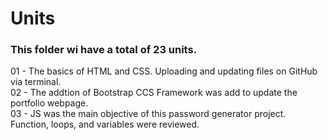 # Units
### This folder wi have a total of 23 units.
01 - The basics of HTML and CSS. Uploading and updating files on GitHub via terminal.\
02 - The addtion of Bootstrap CCS Framework was add to update the portfolio webpage.\
03 - JS was the main objective of this password generator project. Function, loops, and variables were reviewed.
